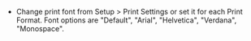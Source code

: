 - Change print font from Setup > Print Settings or set it for each Print Format. Font options are "Default", "Arial", "Helvetica", "Verdana", "Monospace".
